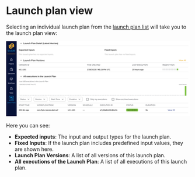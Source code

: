 # Launch plan view

Selecting an individual launch plan from the [launch plan list](launch-plan-list) will take you to the launch plan view:

![Launch plan view](../../images/launch-plan-view.png)

Here you can see:

* **Expected inputs**: The input and output types for the launch plan.
* **Fixed Inputs**: If the launch plan includes predefined input values, they are shown here.
* **Launch Plan Versions**: A list of all versions of this launch plan.
* **All executions of the Launch Plan**: A list of all executions of this launch plan.
